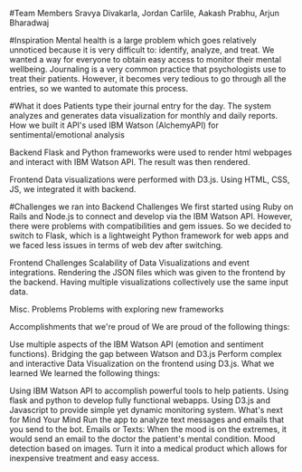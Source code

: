 #Team Members 
Sravya Divakarla, 
Jordan Carlile, 
Aakash Prabhu, 
Arjun Bharadwaj


#Inspiration
Mental health is a large problem which goes relatively unnoticed because it is very difficult to: identify, analyze, and treat. We wanted a way for everyone to obtain easy access to monitor their mental wellbeing. Journaling is a very common practice that psychologists use to treat their patients. However, it becomes very tedious to go through all the entries, so we wanted to automate this process.

#What it does
Patients type their journal entry for the day.
The system analyzes and generates data visualization for monthly and daily reports.
How we built it
API's used IBM Watson (AlchemyAPI) for sentimental/emotional analysis

Backend Flask and Python frameworks were used to render html webpages and interact with IBM Watson API. The result was then rendered.

Frontend Data visualizations were performed with D3.js. Using HTML, CSS, JS, we integrated it with backend.

#Challenges we ran into
Backend Challenges We first started using Ruby on Rails and Node.js to connect and develop via the IBM Watson API. However, there were problems with compatibilities and gem issues. So we decided to switch to Flask, which is a lightweight Python framework for web apps and we faced less issues in terms of web dev after switching.

Frontend Challenges Scalability of Data Visualizations and event integrations. Rendering the JSON files which was given to the frontend by the backend. Having multiple visualizations collectively use the same input data.

Misc. Problems Problems with exploring new frameworks

Accomplishments that we're proud of
We are proud of the following things:

Use multiple aspects of the IBM Watson API (emotion and sentiment functions).
Bridging the gap between Watson and D3.js
Perform complex and interactive Data Visualization on the frontend using D3.js.
What we learned
We learned the following things:

Using IBM Watson API to accomplish powerful tools to help patients.
Using flask and python to develop fully functional webapps.
Using D3.js and Javascript to provide simple yet dynamic monitoring system.
What's next for Mind Your Mind
Run the app to analyze text messages and emails that you send to the bot.
Emails or Texts: When the mood is on the extremes, it would send an email to the doctor the patient's mental condition.
Mood detection based on images.
Turn it into a medical product which allows for inexpensive treatment and easy access.